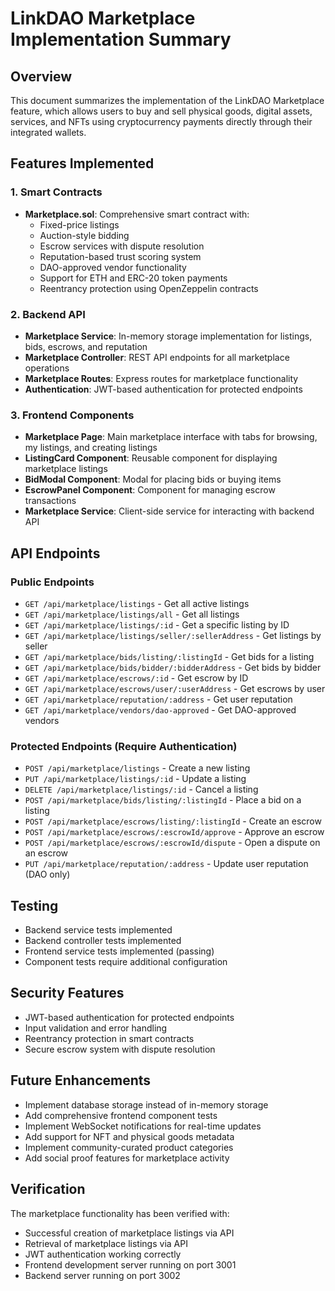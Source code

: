 # LinkDAO Marketplace Implementation Summary

## Overview
This document summarizes the implementation of the LinkDAO Marketplace feature, which allows users to buy and sell physical goods, digital assets, services, and NFTs using cryptocurrency payments directly through their integrated wallets.

## Features Implemented

### 1. Smart Contracts
- **Marketplace.sol**: Comprehensive smart contract with:
  - Fixed-price listings
  - Auction-style bidding
  - Escrow services with dispute resolution
  - Reputation-based trust scoring system
  - DAO-approved vendor functionality
  - Support for ETH and ERC-20 token payments
  - Reentrancy protection using OpenZeppelin contracts

### 2. Backend API
- **Marketplace Service**: In-memory storage implementation for listings, bids, escrows, and reputation
- **Marketplace Controller**: REST API endpoints for all marketplace operations
- **Marketplace Routes**: Express routes for marketplace functionality
- **Authentication**: JWT-based authentication for protected endpoints

### 3. Frontend Components
- **Marketplace Page**: Main marketplace interface with tabs for browsing, my listings, and creating listings
- **ListingCard Component**: Reusable component for displaying marketplace listings
- **BidModal Component**: Modal for placing bids or buying items
- **EscrowPanel Component**: Component for managing escrow transactions
- **Marketplace Service**: Client-side service for interacting with backend API

## API Endpoints

### Public Endpoints
- `GET /api/marketplace/listings` - Get all active listings
- `GET /api/marketplace/listings/all` - Get all listings
- `GET /api/marketplace/listings/:id` - Get a specific listing by ID
- `GET /api/marketplace/listings/seller/:sellerAddress` - Get listings by seller
- `GET /api/marketplace/bids/listing/:listingId` - Get bids for a listing
- `GET /api/marketplace/bids/bidder/:bidderAddress` - Get bids by bidder
- `GET /api/marketplace/escrows/:id` - Get escrow by ID
- `GET /api/marketplace/escrows/user/:userAddress` - Get escrows by user
- `GET /api/marketplace/reputation/:address` - Get user reputation
- `GET /api/marketplace/vendors/dao-approved` - Get DAO-approved vendors

### Protected Endpoints (Require Authentication)
- `POST /api/marketplace/listings` - Create a new listing
- `PUT /api/marketplace/listings/:id` - Update a listing
- `DELETE /api/marketplace/listings/:id` - Cancel a listing
- `POST /api/marketplace/bids/listing/:listingId` - Place a bid on a listing
- `POST /api/marketplace/escrows/listing/:listingId` - Create an escrow
- `POST /api/marketplace/escrows/:escrowId/approve` - Approve an escrow
- `POST /api/marketplace/escrows/:escrowId/dispute` - Open a dispute on an escrow
- `PUT /api/marketplace/reputation/:address` - Update user reputation (DAO only)

## Testing
- Backend service tests implemented
- Backend controller tests implemented
- Frontend service tests implemented (passing)
- Component tests require additional configuration

## Security Features
- JWT-based authentication for protected endpoints
- Input validation and error handling
- Reentrancy protection in smart contracts
- Secure escrow system with dispute resolution

## Future Enhancements
- Implement database storage instead of in-memory storage
- Add comprehensive frontend component tests
- Implement WebSocket notifications for real-time updates
- Add support for NFT and physical goods metadata
- Implement community-curated product categories
- Add social proof features for marketplace activity

## Verification
The marketplace functionality has been verified with:
- Successful creation of marketplace listings via API
- Retrieval of marketplace listings via API
- JWT authentication working correctly
- Frontend development server running on port 3001
- Backend server running on port 3002